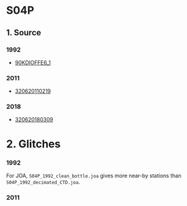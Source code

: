 # S04P
## 1. Source

### 1992
+ [90KDIOFFE6_1](https://cchdo.ucsd.edu/cruise/90KDIOFFE6_1)

### 2011
+ [320620110219](https://cchdo.ucsd.edu/cruise/320620110219)

### 2018
+ [320620180309](https://cchdo.ucsd.edu/cruise/320620180309)

# 2. Glitches

### 1992
For JOA, `S04P_1992_clean_bottle.joa` gives more near-by stations than
`S04P_1992_decimated_CTD.joa`.

### 2011
